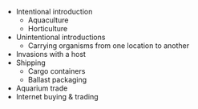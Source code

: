 - Intentional introduction
	- Aquaculture
	- Horticulture
- Unintentional introductions
	- Carrying organisms from one location to another
- Invasions with a host
- Shipping
	- Cargo containers
	- Ballast packaging
- Aquarium trade
- Internet buying & trading
